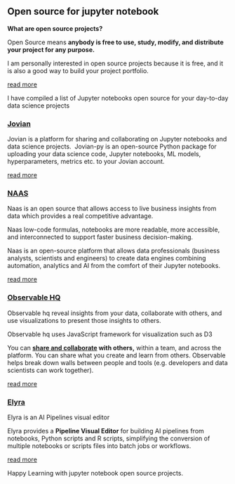 ## Open source for jupyter notebook

**What are open source projects?**

Open Source means **anybody is free to use, study, modify, and distribute your project for any purpose.**

I am personally interested in open source projects because it is free, and it is also a good way to build your project portfolio.

[read more](https://opensource.guide/starting-a-project/)

I have compiled a list of Jupyter notebooks open source for your day-to-day data science projects

### [Jovian](http://jovian.ai)

Jovian is a platform for sharing and collaborating on Jupyter notebooks and data science projects. 
Jovian-py is an open-source Python package for uploading your data science code, Jupyter notebooks, ML models, hyperparameters, metrics etc. to your Jovian account.

[read more](https://jovian.ai/docs/)

### [NAAS](https://www.naas.ai/)

Naas is an open source that allows access to live business insights from data which provides a real competitive advantage.

Naas low-code formulas, notebooks are more readable, more accessible, and interconnected to support faster business decision-making.

Naas is an open-source platform that allows data professionals (business analysts, scientists and engineers) to create data engines combining automation, analytics and AI from the comfort of their Jupyter notebooks.

[read more](https://docs.naas.ai/)

### [Observable HQ](https://observablehq.com/)

Observable hq reveal insights from your data, collaborate with others, and use visualizations to present those insights to others.

Observable hq uses JavaScript framework for visualization such as D3

You can **[share and collaborate](https://observablehq.com/teams) with others,** within a team, and across the platform. You can share what you create and learn from others. Observable helps break down walls between people and tools (e.g. developers and data scientists can work together).

[read more](https://observablehq.com/@observablehq/documentation)

### [Elyra](https://elyra.readthedocs.io/en/latest/getting_started/overview.html)

Elyra is an AI Pipelines visual editor

Elyra provides a **Pipeline Visual Editor** for building AI pipelines from notebooks, Python scripts and R scripts, simplifying the conversion of multiple notebooks or scripts files into batch jobs or workflows.

[read more](https://elyra.readthedocs.io/en/latest/getting_started/installation.html)

Happy Learning with jupyter notebook open source projects.
